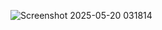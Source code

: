 ![Screenshot 2025-05-20 031814](https://github.com/user-attachments/assets/3d01a01f-3915-433b-8276-2cbbb7eb542d)
